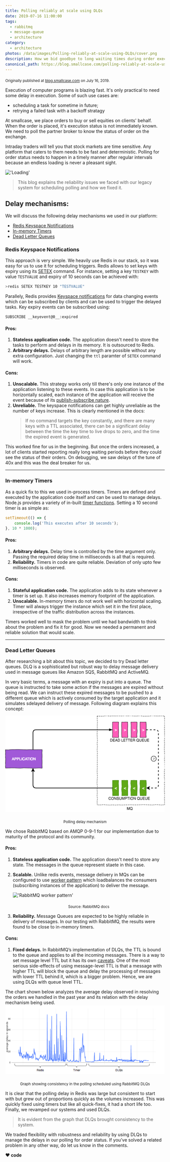 ```yaml
---
title: Polling reliably at scale using DLQs
date: 2019-07-16 11:00:00
tags:
  - rabbitmq
  - message-queue
  - architecture
category:
  - architecture
photos: /data/images/Polling-reliably-at-scale-using-DLQs/cover.png
description: How we bid goodbye to long waiting times during order execution on smallcase platform.
canonical_path: https://blog.smallcase.com/polling-reliably-at-scale-using-dlqs/
---
```

<sub>Originally published at [blog.smallcase.com][smallcase-blog-url] on July 16, 2019.</sub>
<br>

Execution of computer programs is blazing fast. It's only practical to need some delay in execution. Some of such use cases are:
- scheduling a task for sometime in future;
- retrying a failed task with a backoff stratagy

At smallcase, we place orders to buy or sell equities on clients' behalf. When the order is placed, it's execution status is not immediately known. We need to poll the partner broker to know the status of order on the exchange.

Intraday traders will tell you that stock markets are time sensitive. Any platform that caters to them needs to be fast and deterministic. Polling for order status needs to happen in a timely manner after regular intervals because an endless loading is never a pleasant sight.

!['Loading'][loading-gif]

> This blog explains the reliability issues we faced with our legacy system for scheduling polling and how we fixed it.

## Delay mechanisms:
We will discuss the following delay mechanisms we used in our platform:
* [Redis Keyspace Notifications](#Redis-Keyspace-Notifications)
* [In-memory Timers](#In-memory-Timers)
* [Dead Letter Queues](#Dead-Letter-Queues)

### Redis Keyspace Notifications
This approach is very simple. We heavily use Redis in our stack, so it was easy for us to use it for scheduling triggers. Redis allows to set keys with expiry using its [SETEX][redis-setex-doc] command. For instance, setting a key `TESTKEY` with value `TESTVALUE` and expiry of 10 seconds can be achieved with:
```sh
>redis SETEX TESTKEY 10 "TESTVALUE"
```
Parallely, Redis provides [Keyspace notifications][redis-notifications-doc] for data changing events which can be subscribed by clients and can be used to trigger the delayed tasks. Key expiry events can be subscribed using:
```sh
SUBSCRIBE __keyevent@0__:expired
```
#### Pros:
1. **Stateless application code.**
    The application doesn't need to store the tasks to perform and delays in its memory. It is outsourced to Redis.
2. **Arbitrary delays.**
    Delays of arbitrary length are possible without any extra configuration. Just changing the `ttl` paramter of `SETEX` command will work.

#### Cons:
1. **Unscalable.**
    This strategy works only till there's only one instance of the application listening to these events. In case this application is to be horizontally scaled, each instance of the application will receive the event because of its [publish-subscribe nature][pub-sub-ref].
1. **Unreliable.**
    The keyspace notifications can get highly unreliable as the number of keys increase. This is clearly mentioned in the docs:
    > If no command targets the key constantly, and there are many keys with a TTL associated, there can be a significant delay between the time the key time to live drops to zero, and the time the expired event is generated.

This worked fine for us in the beginning. But once the orders increased, a lot of clients started reporting really long waiting periods before they could see the status of their orders. On debugging, we saw delays of the tune of 40x and this was the deal breaker for us.

---

### In-memory Timers
As a quick fix to this we used in-process timers. Timers are defined and executed by the application code itself and can be used to manage delays. Node.js provides a variety of in-built [timer functions][nodejs-timer-doc]. Setting a 10 second timer is as simple as:
```js
setTimeout(() => {
    console.log('This executes after 10 seconds');
}, 10 * 1000);
```
#### Pros:
1. **Arbitrary delays.**
    Delay time is controlled by the time argument only. Passing the required delay time in milliseconds is all that is required.
2. **Reliability.**
    Timers in code are quite reliable. Deviation of only upto few milliseconds is observed.

#### Cons:
1. **Stateful application code.**
    The application adds to its state whenever a timer is set up. It also increases memory footprint of the application.
2. **Unscalable.**
    In-memory timers do not work well with horizontal scaling. Timer will always trigger the instance which set it in the first place, irrespective of the traffic distribution across the instances.

Timers worked well to mask the problem until we had bandwidth to think about the problem and fix it for good. Now we needed a permanent and reliable solution that would scale.

---

### Dead Letter Queues
After researching a bit about this topic, we decided to try Dead letter queues. DLQ is a sophisticated but robust way to delay message delivery used in message queues like Amazon SQS, RabbitMQ and ActiveMQ.

In very basic terms, a message with an expiry is put into a queue. The queue is instructed to take some action if the messages are expired without being read. We can instruct these expired messages to be pushed to a different queue which is actively consumed by the target application and it simulates sdelayed delivery of message. Following diagram explains this concept:

!['DLQ architecture diagram'][dlq-design-image]
<div align=center><sub>Polling delay mechanism</sub></div>

We chose RabbitMQ based on AMQP 0-9-1 for our implementation due to maturity of the protocol and its community.

#### Pros:
1. **Stateless application code.**
    The application doesn't need to store any state. The messages in the queue represent staete in this case.
2. **Scalable.**
    Unlike redis events, message delivery in MQs can be configured to use [worker pattern][rabbitmq-worker-doc] which loadbalances the consumers (subscribing instances of the application)  to deliver the message.

    !['RabbitMQ worker pattern'][rabbitmq-worker-image]
    <div align=center><sub>Source: RabbitMQ docs</sub></div>

3. **Reliability.**
    Message Queues are expected to be highly reliable in delivery of messages. In our testing with RabbitMQ, the results were found to be close to in-memory timers.

#### Cons:
1. **Fixed delays.**
    In RabbitMQ’s implementation of DLQs, the TTL is bound to the queue and applies to all the incoming messages. There is a way to set message level TTL but it has its own [caveats][rabbitmq-msg-ttl-ref]. One of the most serious side-effects of using message-level TTL is that a message with higher TTL will block the queue and delay the processing of messages with lower TTL behind it, which is a bigger problem. Hence, we are using DLQs with queue level TTL.

The chart shown below analyzes the average delay observed in resolving the orders we handled in the past year and its relation with the delay mechanism being used.
!['Result chart'][result-chart-image]
<div align=center><sub>Graph showing consistency in the polling scheduled using RabbitMQ DLQs</sub></div>

It is clear that the polling delay in Redis was large but consistent to start with but grew out of proportions quickly as the volumes increased. This was quickly fixed using timers but like all quick-fixes, it had a short life too. Finally, we revamped our systems and used DLQs.

> It is evident from the graph that DLQs brought consistency to the system.

We traded flexibility with robustness and reliability by using DLQs to manage the delays in our polling for order status. If you’ve solved a related problem in any other way, do let us know in the comments.
<br>

**❤️ code**

[redis-setex-doc]: https://redis.io/commands/setex
[redis-notifications-doc]: https://redis.io/topics/notifications
[pub-sub-ref]: https://redis.io/topics/pubsub
[nodejs-timer-doc]:https://nodejs.org/en/docs/guides/timers-in-node/
[rabbitmq-worker-doc]: https://www.rabbitmq.com/tutorials/tutorial-two-javascript.html
[rabbitmq-msg-ttl-ref]: https://www.rabbitmq.com/ttl.html#per-message-ttl-caveats
[smallcase-blog-url]: https://blog.smallcase.com/polling-reliably-at-scale-using-dlqs/

[loading-gif]: https://media.giphy.com/media/OQHGckzXXDHZbuH1cN/giphy.gif
[dlq-design-image]: /data/images/Polling-reliably-at-scale-using-DLQs/architecture.png
[result-chart-image]: /data/images/Polling-reliably-at-scale-using-DLQs/chart.png
[rabbitmq-worker-image]: https://www.rabbitmq.com/img/tutorials/python-two.png
